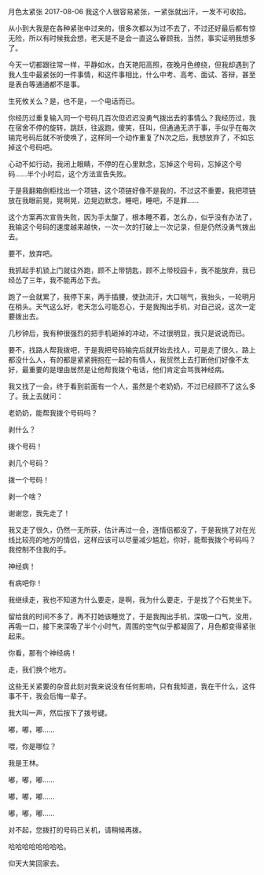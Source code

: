 月色太紧张
2017-08-06
我这个人很容易紧张，一紧张就出汗，一发不可收拾。


从小到大我是在各种紧张中过来的，很多次都以为过不去了，不过还好最后都有惊无险，所以有时候我会想，老天是不是会一直这么眷顾我，当然，事实证明我想多了。


今天一切都跟往常一样，平静如水，白天艳阳高照，夜晚月色缭绕，但我却遇到了我人生中最紧张的一件事情，和这件事相比，什么中考、高考、面试、答辩，甚至是表白等通通都不是事。


生死攸关么？是，也不是，一个电话而已。


你经历过重复输入同一个号码几百次但迟迟没勇气拨出去的事情么？我经历过，我在宿舍不停的旋转，跳跃，往返跑，傻笑，狂叫，但通通无济于事，手似乎在每次输完号码后就不听使唤了，这样同一个动作重复了N次之后，我想放弃了，不如忘掉这个号码吧。


心动不如行动，我闭上眼睛，不停的在心里默念，忘掉这个号码，忘掉这个号码……半个小时后，这个方法宣告失败。


于是我翻箱倒柜找出一个项链，这个项链好像不是我的，不过这不重要，我把项链放在我眼前晃，晃啊晃，边晃边默念，睡吧，睡吧，不是罪……


这个方案再次宣告失败，因为手太酸了，根本睡不着，怎么办，似乎没有办法了，我输这个号码的速度越来越快，一次一次的打破上一次记录，但是仍然没勇气拨出去。


要不，放弃吧。


我抓起手机锁上门就往外跑，顾不上带钥匙，顾不上带校园卡，我不能放弃，我已经怂了三年，我不能再怂下去。


跑了一会就累了，我停下来，两手插腰，使劲流汗，大口喘气，我抬头，一轮明月在梢头。天气这么好，老天怎么可能忍心，于是我掏出手机，对自己说，这次一定要拨出去。


几秒钟后，我有种很强烈的把手机砸掉的冲动，不过很明显，我只是说说而已。


要不，找路人帮我拨吧，于是我把号码输完后就开始去找人，可是走了很久，路上都没什么人，有的都是紧紧拥抱在一起的有情人，我贸然上去打断他们好像不太好，最重要的是理由居然是让他帮我拨个电话，他们肯定会骂我神经病。


我又找了一会，终于看到前面有一个人，虽然是个老奶奶，不过已经顾不了这么多了。我上去就问：

老奶奶，能帮我拨个号码吗？

剥什么？

拨个号码！

剥几个号码？

拨一个号码！

剥一个啥？

谢谢您，我先走了！


我又走了很久，仍然一无所获，估计再过一会，连情侣都没了，于是我挑了对在光线比较亮的地方的情侣，这样应该可以尽量减少尴尬，你好，能帮我拨个号码吗？我控制不住我的手。


神经病！


有病吧你！


我继续走，我也不知道为什么要走，是啊，我为什么要走，于是找了个石凳坐下。


留给我的时间不多了，再不打她该睡觉了，于是我掏出手机，深吸一口气，没用，再吸一口，接下来深吸了半个小时气，周围的空气似乎都凝固了，月色都变得紧张起来。


你看，那有个神经病！

走，我们换个地方。


这些无关紧要的杂音此刻对我来说没有任何影响，只有我知道，我在干什么，这件事不干，我会后悔一辈子。


我大叫一声，然后按下了拨号键。


嘟，嘟，嘟……


喂，你是哪位？


我是王林。


嘟，嘟，嘟……


嘟，嘟，嘟……


嘟，嘟，嘟……


对不起，您拨打的号码已关机，请稍候再拨。


哈哈哈哈哈哈哈哈。


仰天大笑回家去。